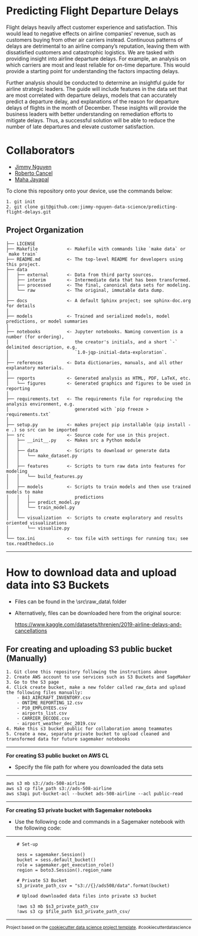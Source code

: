 Predicting Flight Departure Delays
==============================

Flight delays heavily affect customer experience and satisfaction. This would lead to negative effects on airline companies' revenue, such as customers buying from other air carriers instead. Continuous patterns of delays are detrimental to an airline company’s reputation, leaving them with dissatisfied customers and catastrophic logistics. We are tasked with providing insight into airline departure delays. For example, an analysis on which carriers are most and least reliable for on-time departure. This would provide a starting point for understanding the factors impacting delays. 

Further analysis should be conducted to determine an insightful guide for airline strategic leaders. The guide will include features in the data set that are most correlated with departure delays, models that can accurately predict a departure delay, and explanations of the reason for departure delays of flights in the month of December. These insights will provide the business leaders with better understanding on remediation efforts to mitigate delays. Thus, a successful solution will be able to reduce the number of late departures and elevate customer satisfaction.


# Collaborators  
- [Jimmy Nguyen](https://github.com/jimmy-nguyen-data-science)
- [Roberto Cancel](https://github.com/rcancel3)
- [Maha Jayapal](https://github.com/MahaJayapal)


To clone this repository onto your device, use the commands below:

	1. git init
	2. git clone git@github.com:jimmy-nguyen-data-science/predicting-flight-delays.git


Project Organization
------------

    ├── LICENSE
    ├── Makefile           <- Makefile with commands like `make data` or `make train`
    ├── README.md          <- The top-level README for developers using this project.
    ├── data
    │   ├── external       <- Data from third party sources.
    │   ├── interim        <- Intermediate data that has been transformed.
    │   ├── processed      <- The final, canonical data sets for modeling.
    │   └── raw            <- The original, immutable data dump.
    │
    ├── docs               <- A default Sphinx project; see sphinx-doc.org for details
    │
    ├── models             <- Trained and serialized models, model predictions, or model summaries
    │
    ├── notebooks          <- Jupyter notebooks. Naming convention is a number (for ordering),
    │                         the creator's initials, and a short `-` delimited description, e.g.
    │                         `1.0-jqp-initial-data-exploration`.
    │
    ├── references         <- Data dictionaries, manuals, and all other explanatory materials.
    │
    ├── reports            <- Generated analysis as HTML, PDF, LaTeX, etc.
    │   └── figures        <- Generated graphics and figures to be used in reporting
    │
    ├── requirements.txt   <- The requirements file for reproducing the analysis environment, e.g.
    │                         generated with `pip freeze > requirements.txt`
    │
    ├── setup.py           <- makes project pip installable (pip install -e .) so src can be imported
    ├── src                <- Source code for use in this project.
    │   ├── __init__.py    <- Makes src a Python module
    │   │
    │   ├── data           <- Scripts to download or generate data
    │   │   └── make_dataset.py
    │   │
    │   ├── features       <- Scripts to turn raw data into features for modeling
    │   │   └── build_features.py
    │   │
    │   ├── models         <- Scripts to train models and then use trained models to make
    │   │   │                 predictions
    │   │   ├── predict_model.py
    │   │   └── train_model.py
    │   │
    │   └── visualization  <- Scripts to create exploratory and results oriented visualizations
    │       └── visualize.py
    │
    └── tox.ini            <- tox file with settings for running tox; see tox.readthedocs.io


--------

# How to download data and upload data into S3 Buckets

- Files can be found in the \src\raw_data\ folder
- Alternatively, files can be downloaded here from the original source: 

	https://www.kaggle.com/datasets/threnjen/2019-airline-delays-and-cancellations


**For creating and uploading S3 public bucket (Manually)**
-----	

	1. Git clone this repository following the instructions above 
	2. Create AWS account to use services such as S3 Buckets and SageMaker
	3. Go to the S3 page
	4. Click create bucket, make a new folder called raw_data and upload the following files manually:
		- B43_AIRCRAFT_INVENTORY.csv
		- ONTIME_REPORTING_12.csv
		- P10_EMPLOYEES.csv
		- airports_list.csv
		- CARRIER_DECODE.csv
		- airport_weather_dec_2019.csv
	4. Make this s3 bucket public for collaboration among teammates
	5. Create a new, separate private bucket to upload cleaned and transformed data for future sagemaker notebooks


-----

**For creating S3 public bucket on AWS CL**

- Specify the file path for where you downloaded the data sets
-----
	aws s3 mb s3://ads-508-airline
	aws s3 cp file_path s3://ads-508-airline
	aws s3api put-bucket-acl --bucket ads-508-airline --acl public-read
	 
-----



**For creating S3 private bucket with Sagemaker notebooks** 
- Use the following code and commands in a Sagemaker notebook with the following code:

-----
		
		# Set-up

		sess = sagemaker.Session()
		bucket = sess.default_bucket()
		role = sagemaker.get_execution_role()
		region = boto3.Session().region_name
		
		# Private S3 Bucket
		s3_private_path_csv = "s3://{}/ads508/data".format(bucket)
		
		# Upload downloaded data files into private s3 bucket 
		
		!aws s3 mb $s3_private_path_csv
		!aws s3 cp $file_path $s3_private_path_csv/ 

-----


<p><small>Project based on the <a target="_blank" href="https://drivendata.github.io/cookiecutter-data-science/">cookiecutter data science project template</a>. #cookiecutterdatascience</small></p>
